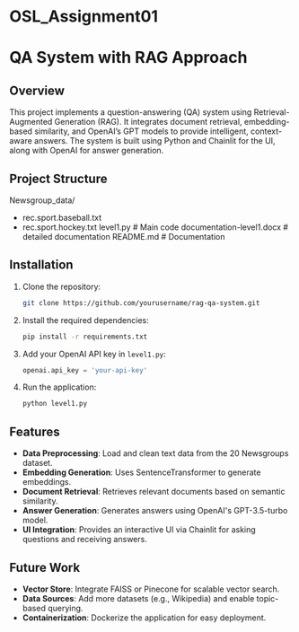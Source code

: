 # OSL_Assignment01

# QA System with RAG Approach

## Overview

This project implements a question-answering (QA) system using Retrieval-Augmented Generation (RAG). It integrates document retrieval, embedding-based similarity, and OpenAI’s GPT models to provide intelligent, context-aware answers. The system is built using Python and Chainlit for the UI, along with OpenAI for answer generation.

## Project Structure
Newsgroup_data/
- rec.sport.baseball.txt
- rec.sport.hockey.txt
level1.py # Main code
documentation-level1.docx # detailed documentation
README.md # Documentation


## Installation

1. Clone the repository:

    ```bash
    git clone https://github.com/yourusername/rag-qa-system.git
    ```

2. Install the required dependencies:

    ```bash
    pip install -r requirements.txt
    ```

3. Add your OpenAI API key in `level1.py`:

    ```python
    openai.api_key = 'your-api-key'
    ```

4. Run the application:

    ```bash
    python level1.py
    ```

## Features

- **Data Preprocessing**: Load and clean text data from the 20 Newsgroups dataset.
- **Embedding Generation**: Uses SentenceTransformer to generate embeddings.
- **Document Retrieval**: Retrieves relevant documents based on semantic similarity.
- **Answer Generation**: Generates answers using OpenAI's GPT-3.5-turbo model.
- **UI Integration**: Provides an interactive UI via Chainlit for asking questions and receiving answers.

## Future Work

- **Vector Store**: Integrate FAISS or Pinecone for scalable vector search.
- **Data Sources**: Add more datasets (e.g., Wikipedia) and enable topic-based querying.
- **Containerization**: Dockerize the application for easy deployment.
